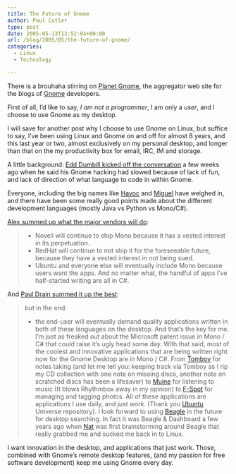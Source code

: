 ```yaml
---
title: The Future of Gnome
author: Paul Cutler
type: post
date: 2005-05-13T13:52:04+00:00
url: /blog/2005/05/the-future-of-gnome/
categories:
  - Linux
  - Technology

---
```

There is a brouhaha stirring on [Planet Gnome][1], the aggregator web site for the blogs of [Gnome][2] developers.

First of all, I&#8217;d like to say, _I am not a programmer_, I am only a _user_, and I choose to use Gnome as my desktop.

I will save for another post why I choose to use Gnome on Linux, but suffice to say, I&#8217;ve been using Linux and Gnome on and off for almost 8 years, and this last year or two, almost exclusively on my personal desktop, and longer than that on the my productivity box for email, IRC, IM and storage.

A little background: [Edd Dumbill kicked off the conversation][3] a few weeks ago when he said his Gnome hacking had slowed because of lack of fun, and lack of direction of what language to code in within Gnome.

Everyone, including the big names like [Havoc][4] and [Miguel][5] have weighed in, and there have been some really good points made about the different development languages (mostly Java vs Python vs Mono/C#).

[Alex summed up what the major vendors will do][6]:

>   * Novell will continue to ship Mono because it has a vested interest in its perpetuation. 
>   * RedHat will continue to not ship it for the foreseeable future, because they have a vested interest in not being sued. 
>   * Ubuntu and everyone else will eventually include Mono because users want the apps. 
> And no matter what, the handful of apps I’ve half-started writing are all in C#. 

And [Paul Drain summed it up the best][7]:

> but in the end:
> 
>   * the end-user will eventually demand quality applications written in both of these languages on the desktop. 
And that&#8217;s the key for me. I&#8217;m just as freaked out about the Microsoft patent issue in Mono / C# that could raise it&#8217;s ugly head some day. With that said, most of the coolest and innovative applications that are being written right now for the Gnome Desktop are in Mono / C#. From [Tomboy][8] for notes taking (and let me tell you: keeping track via Tomboy as I rip my CD collection with one note on missing discs, another note on scratched discs has been a lifesaver) to [Muine][9] for listening to music (It blows Rhythmbox away in my opinion) to [F-Spot][10] for managing and tagging photos. All of these applications are applications I use daily, and _just work_. (Thank you [Ubuntu][11] Universe repository). I look forward to using [Beagle][12] in the future for desktop searching. In fact it was Beagle & Dashboard a few years ago when [Nat][13] was first brainstorming around Beagle that really grabbed me and sucked me back in to Linux.

I want innovation in the desktop, and applications that just work. Those, combined with Gnome&#8217;s remote desktop features, (and my passion for free software development) keep me using Gnome every day.

 [1]: http://www.planet.gnome.org
 [2]: http://www.gnome.org
 [3]: http://usefulinc.com/edd/blog/contents/2005/04/29-gnome-no-fun/read
 [4]: http://log.ometer.com/
 [5]: http://primates.ximian.com/~miguel/activity-log.php
 [6]: http://www.beatniksoftware.com/blog/index.php?p=18
 [7]: http://cipherfunk.org/diary/archives/monthly/2005-05.html#e2005-05-13T18_41_11.htm
 [8]: http://www.beatniksoftware.com/tomboy/index.html
 [9]: http://muine.gooeylinux.org/
 [10]: http://www.gnome.org/projects/f-spot/
 [11]: http://www.ubuntulinux.org
 [12]: http://www.gnome.org/projects/beagle/
 [13]: http://nat.org/